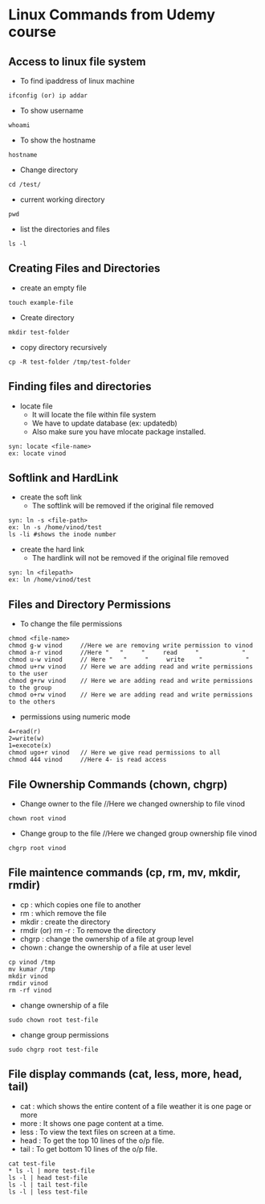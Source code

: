 # Linux Commands from Udemy course

## Access to linux file system
* To find ipaddress of linux machine
```
ifconfig (or) ip addar
```
* To show username
```
whoami
```
* To show the hostname
```
hostname
```
* Change directory
```
cd /test/
```
* current working directory
```
pwd
```
* list the directories and files
```
ls -l
```
## Creating Files and Directories
* create an empty file
```
touch example-file
```
* Create directory
```
mkdir test-folder
```
* copy directory recursively
```
cp -R test-folder /tmp/test-folder
```
## Finding files and directories
* locate file 
  - It will locate the file within file system
  - We have to update database (ex: updatedb)
  - Also make sure you have mlocate package installed.
```
syn: locate <file-name>  
ex: locate vinod
```
## Softlink and HardLink
* create the soft link
  * The softlink will be removed if the original file removed
```
syn: ln -s <file-path>
ex: ln -s /home/vinod/test
ls -li #shows the inode number
```
* create the hard link
  * The hardlink will not be removed if the original file removed
```
syn: ln <filepath>
ex: ln /home/vinod/test
```
## Files and Directory Permissions
* To change the file permissions
```
chmod <file-name>
chmod g-w vinod     //Here we are removing write permission to vinod
chmod a-r vinod     //Here "   "     "     read     "            "
chmod u-w vinod     // Here "   "     "     write    "            "
chmod u+rw vinod    // Here we are adding read and write permissions to the user
chmod g+rw vinod    // Here we are adding read and write permissions to the group
chmod o+rw vinod    // Here we are adding read and write permissions to the others
```
* permissions using numeric mode
```
4=read(r)
2=write(w)
1=execote(x)
chmod ugo+r vinod   // Here we give read permissions to all
chmod 444 vinod     //Here 4- is read access
```
## File Ownership Commands (chown, chgrp)
* Change owner to the file  //Here we changed ownership to file vinod
```
chown root vinod
```
* Change group to the file  //Here we changed group ownership file vinod
```
chgrp root vinod    
```
## File maintence commands (cp, rm, mv, mkdir, rmdir)
* cp : which copies one file to another
* rm : which remove the file
* mkdir : create the directory
* rmdir (or) rm -r : To remove the directory
* chgrp : change the ownership of a file at group level
* chown : change the ownership of a file at user level
```
cp vinod /tmp
mv kumar /tmp
mkdir vinod
rmdir vinod
rm -rf vinod
```
* change ownership of a file
```
sudo chown root test-file
```
* change group permissions
```
sudo chgrp root test-file
```
## File display commands (cat, less, more, head, tail)
* cat : which shows the entire content of a file weather it is one page or more
* more : It shows one page content at a time.
* less : To view the text files on screen at a time.
* head : To get the top 10 lines of the o/p file.
* tail : To get bottom 10 lines of the o/p file.
```
cat test-file
* ls -l | more test-file 
ls -l | head test-file
ls -l | tail test-file
ls -l | less test-file
```
